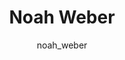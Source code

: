 ---
# this is autogenerated: do not edit
title: Noah Weber
author: noah_weber
layout: author-bio
jobtitle: Data & Applied Scientist
bio: Microsoft
type: alumn
excerpt: "Research Data Analyst (2022). Primary research interests in model robustness, transparency, and structured data representation. Prior to joining UCSF, Noah work"
header:
  teaser: /assets/images/people/bio-weber.jpg
papers: 
---